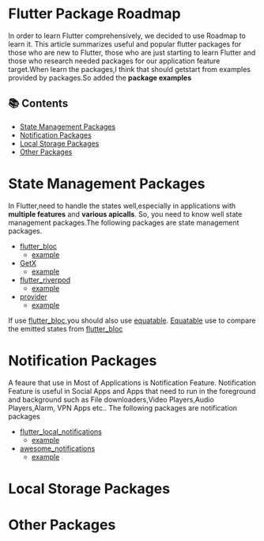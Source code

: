 # Flutter Package Roadmap

In order to learn Flutter comprehensively, we decided to use Roadmap to learn it.
This article summarizes useful and popular flutter packages for those who are new to Flutter, those who are just starting to learn Flutter and those who research needed packages for our application feature target.When learn the packages,I think that should getstart from examples provided by packages.So added the **package examples**

## 📚 Contents
- [State Management Packages](#State-Management-Packages)
- [Notification Packages](#Notification-Packages)
- [Local Storage Packages](#Local-Storage-Packages)
- [Other Packages](#Other-Packages)


# State Management Packages

  In Flutter,need to handle the states well,especially in applications with **multiple features** and **various apicalls**. So, you need to know well state management packages.The following packages are state management packages.
  - [flutter_bloc](https://pub.dev/packages/flutter_bloc)
    - [example](https://github.com/felangel/bloc/tree/master/packages/flutter_bloc/example)
  - [GetX](https://pub.dev/packages/get)
    - [example](https://github.com/jonataslaw/getx/tree/master/example)
  - [flutter_riverpod](https://pub.dev/packages/flutter_riverpod)
    - [example](https://github.com/rrousselGit/riverpod/tree/master/packages/flutter_riverpod/example)
  - [provider](https://pub.dev/packages/provider)
    - [example](https://github.com/rrousselGit/provider/tree/master/packages/provider/example)

If use [flutter_bloc](https://pub.dev/packages/flutter_bloc),you should also use [equatable](https://pub.dev/packages/equatable). [Equatable](https://pub.dev/packages/equatable) use to compare the emitted states from [flutter_bloc](https://pub.dev/packages/flutter_bloc)

# Notification Packages

  A feaure that use in Most of Applications is Notification Feature. Notification Feature is useful in Social Apps and Apps that need to run in the foreground and background such as File downloaders,Video Players,Audio Players,Alarm, VPN Apps etc.. The following packages are notification packages
- [flutter_local_notifications](https://pub.dev/packages/flutter_local_notifications)
    - [example](https://github.com/MaikuB/flutter_local_notifications/tree/master/flutter_local_notifications/example)
- [awesome_notifications](https://pub.dev/packages/awesome_notifications)
    - [example](https://github.com/rafaelsetragni/awesome_notifications/tree/master/example)

# Local Storage Packages



# Other Packages







